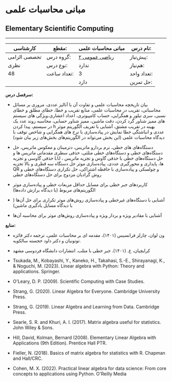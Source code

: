 # مبانی محاسبات علمی
## Elementary Scientific Computing
_______________________________________________________________________________
| کارشناسی     | مقطع:       | مبانی محاسبات علمی                      | نام درس:    |
| ------------ | ----------- | --------------------------------------- | ----------- |
| تخصصی الزامی | گروه درس:   | [ریاضی عمومی ۲](../base/Calculus-II.md) | پیش‌نیاز:   |
| نظری         | نوع درس:    | ندارد                                   | هم‌نیاز:    |
| 48           | تعداد ساعت: | 3                                       | تعداد واحد: |
|              |             |  دارد                                   | حل تمرین:   |

**سرفصل درس:**

-	بیان تاریخچه محاسبات علمی و تفاوت آن با آنالیز عددی، مروری بر مسائل محاسباتی، تقریب در محاسبات علمی، منابع تقریب و خطا، خطای مطلق و خطای نسبی، سری تیلور و همگرایی، حساب کامپیوتری، اعداد اعشاری،ویژگی های سیستم های ممیز شناور گرد کردن، دقت ماشین، ممیز شناور حسابی، محاسبه روند عدد یک در سیستم، پیدا کردن h بهینه در تقریب مشتق، آشنایی با تعریف الگوریتم موثر عددی و انباشتگی خطا نمایش در پیاده‌سازی با نرخ های همگرایی و شاخص  توقف با دیدگاه محاسبات علمی (این بخش می‌تواند در الگوریتم‌های بخش‌های زیر بیان شود)

-	دستگاه‌های های خطی، نرم بردارو ماتریس، دترمینان و معکوس ماتریس، حل دستگاه‌های خطی و دستگاه‌های خطی مثلثی، حذفی سطری مقدماتی ماتریس ها و حذفی گاوسی و تجزیه LU ، حل دستگاه‌های خطی با حذفی گاوس و تجزیه ماتریس ها، پایداری و محورگیری عددی، پیاده‌سازی موثر حل دستگاه سه قطری و بالا  تجزیه QR و چولسکی و پیاده‌سازی با حافظه اشتراکی، حل تکراری دستگاه‌های خطی و روش گرادیان مزدوج برای حل دستگاه‌های خطی

-	کاربردهای جبر خطی برای مسایل حداقل مربعات خطی و پیاده‌سازی موثر الگوریتم‌های مربوط (با دیدگاه برازش داده‌ها)

-	آشنایی با دستگاه‌های غیرخطی و پیاده‌سازی روش‌های موثر تکراری برای حل آن‌ها ( با دیدگاه مسایل یادگیری ماشین)

-	آشنایی با مقادیر ویژه و بردار ویژه و پیاده‌سازی روش‌های موثر برای محاسبه آن‌ها 

**منابع:**


- ون لوان، چارلز فرانسیس (۱۴۰۱)،  مقدمه ای بر محاسبات علمی، ترجمه دکتر فائزه توتونیان و دکتر داود خجسته سالکویه.

- کرایچیان، ع. (۱۴۰۱). جبر خطی با متلب. انتشارات دانشگاه فردوسی مشهد

- Tsukada, M., Kobayashi, Y., Kaneko, H., Takahasi, S.-E., Shirayanagi, K., & Noguchi, M. (2023). Linear algebra with Python: Theory and applications. Springer.

- O'Leary, D. P. (2009). Scientific Computing with Case Studies.

- Strang, G. (2020). Linear Algebra for Everyone. Cambridge University Press.

- Strang, G. (2019). Linear Algebra and Learning from Data. Cambridge Press.

- Searle, S. R. and Khuri, A. I. (2017). Matrix algebra useful for statistics. John Wiley & Sons.

- Hill, David, Kolman, Bernard (2008). Elementary Linear Algebra with Applications (9th Edition). Prentice Hall PTR. 

- Fieller, N. (2018). Basics of matrix algebra for statistics with R. Chapman and Hall/CRC.

- Cohen, M. X. (2022). Practical linear algebra for data science: From core concepts to applications using Python. O'Reilly Media


